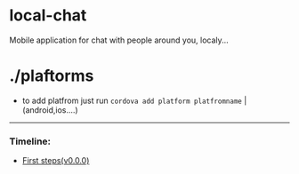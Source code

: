 local-chat
==========

Mobile application for chat with people around you, localy...


./plaftorms
============
   - to add platfrom just run `cordova add platform platfromname` | (android,ios....)


***
### Timeline:

 * [First steps(v0.0.0)](http://i.imgur.com/wyxw1Ni.png)

